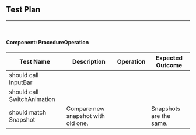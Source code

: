 ## Test Plan 
--------
<br>

#### Component: ProcedureOperation

|Test Name|Description|Operation|Expected Outcome|
|----|------|--------|----------------|
|should call InputBar||||
|should call SwitchAnimation||||
| should match Snapshot | Compare new snapshot with old one. |  | Snapshots are the same. |
